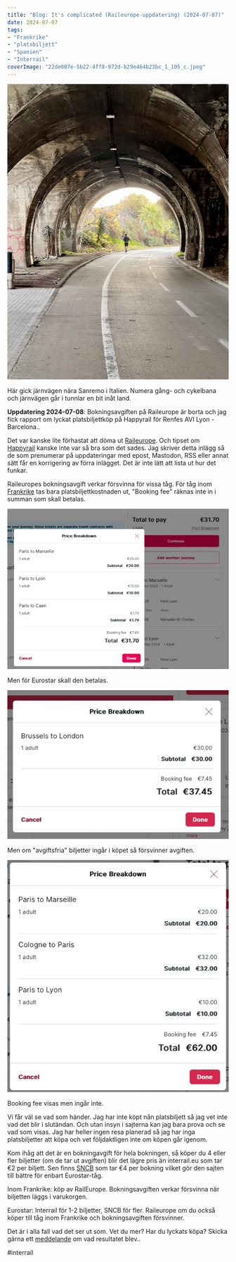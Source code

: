 ```yaml
---
title: "Blog: It's complicated (Raileurope-uppdatering) (2024-07-07)"
date: 2024-07-07
tags:
- "Frankrike"
- "platsbiljett"
- "Spanien"
- "Interrail"
coverImage: "22de007e-5b22-4ff8-972d-b29e464b23bc_1_105_c.jpeg"
---
```


![](images/its-complicated-raileurope-uppdatering_4.jpeg?w=769)

<figcaption>

Här gick järnvägen nära Sanremo i Italien. Numera gång- och cykelbana och järnvägen går i tunnlar en bit inåt land.

</figcaption>

**Uppdatering 2024-07-08**: Bokningsavgiften på Raileurope är borta och jag fick rapport om lyckat platsbiljettköp på Happyrail för Renfes AVI Lyon - Barcelona..

Det var kanske lite förhastat att döma ut [Raileurope](https://www.trainfo.eu/raileurope/). Och tipset om [Happyrail](https://www.trainfo.eu/happyrail/) kanske inte var så bra som det sades. Jag skriver detta inlägg så de som prenumerar på uppdateringar med epost, Mastodon, RSS eller annat sätt får en korrigering av förra inlägget. Det är inte lätt att lista ut hur det funkar.

Raileuropes bokningsavgift verkar försvinna för vissa tåg. För tåg inom [Frankrike](https://www.trainfo.eu/frankrike/) tas bara platsbiljettkostnaden ut, "Booking fee" räknas inte in i summan som skall betalas.

![](images/its-complicated-raileurope-uppdatering_3.png?w=750)

Men för Eurostar skall den betalas.

![](images/its-complicated-raileurope-uppdatering_2.png?w=639)

Men om "avgiftsfria" biljetter ingår i köpet så försvinner avgiften.

![](images/its-complicated-raileurope-uppdatering_1.png?w=614)

<figcaption>

Booking fee visas men ingår inte.

</figcaption>

Vi får väl se vad som händer. Jag har inte köpt nån platsbiljett så jag vet inte vad det blir i slutändan. Och utan insyn i sajterna kan jag bara prova och se vad som visas. Jag har heller ingen resa planerad så jag har inga platsbiljetter att köpa och vet följdaktligen inte om köpen går igenom.

Kom ihåg att det är en bokningavgift för hela bokningen, så köper du 4 eller fler biljetter (om de tar ut avgiften) blir det lägre pris än interrail.eu som tar €2 per biljett. Sen finns [SNCB](https://www.trainfo.eu/sncb-platsbiljettkop/) som tar €4 per bokning vilket gör den sajten till bättre för enbart Eurostar-tåg.

Inom Frankrike: köp av RailEurope. Bokningsavgiften verkar försvinna när biljetten läggs i varukorgen.

Eurostar: Interrail för 1-2 biljetter, SNCB för fler. Raileurope om du också köper till tåg inom Frankrike och bokningsavgiften försvinner.

Det är i alla fall vad det ser ut som. Vet du mer? Har du lyckats köpa? Skicka gärna ett [meddelande](https://www.trainfo.eu/om-sajten/) om vad resultatet blev..

#interrail
